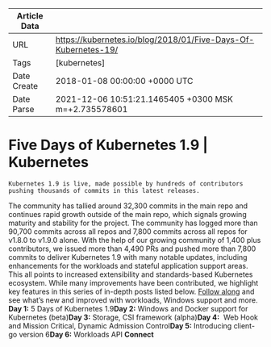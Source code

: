 |             Article Data             ||
| ----------------- | ----------------- |
| URL               | https://kubernetes.io/blog/2018/01/Five-Days-Of-Kubernetes-19/        |
| Tags              | [kubernetes]       |
| Date Create       | 2018-01-08 00:00:00 &#43;0000 UTC |
| Date Parse        | 2021-12-06 10:51:21.1465405 &#43;0300 MSK m=&#43;2.735578601  |

#  Five Days of Kubernetes 1.9  | Kubernetes

	
	
	
	
	Kubernetes 1.9 is live, made possible by hundreds of contributors pushing thousands of commits in this latest releases.
The community has tallied around 32,300 commits in the main repo and continues rapid growth outside of the main repo, which signals growing maturity and stability for the project. The community has logged more than 90,700 commits across all repos and 7,800 commits across all repos for v1.8.0 to v1.9.0 alone.
With the help of our growing community of 1,400 plus contributors, we issued more than 4,490 PRs and pushed more than 7,800 commits to deliver Kubernetes 1.9 with many notable updates, including enhancements for the workloads and stateful application support areas. This all points to increased extensibility and standards-based Kubernetes ecosystem.
While many improvements have been contributed, we highlight key features in this series of in-depth posts listed below. [Follow along](https://twitter.com/kubernetesio) and see what’s new and improved with workloads, Windows support and more.
**Day 1:** 5 Days of Kubernetes 1.9**Day 2:** Windows and Docker support for Kubernetes (beta)**Day 3:** Storage, CSI framework (alpha)**Day 4:**  Web Hook and Mission Critical, Dynamic Admission Control**Day 5:** Introducing client-go version 6**Day 6:** Workloads API
**Connect**


	

	


